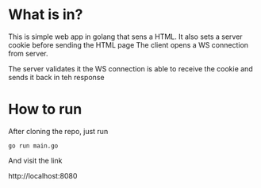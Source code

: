 # What is in?
This is simple web app in golang that sens a HTML.
It also sets a server cookie before sending the HTML page
The client opens a WS connection from server.

The server validates it the WS connection is able to receive the cookie
and sends it back in teh response


# How to run
After cloning the repo, just run

`go run main.go`

And visit the link

http://localhost:8080
